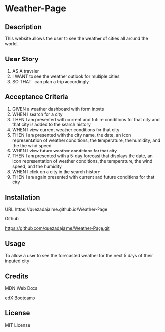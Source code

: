 # Weather-Page


## Description

This website allows the user to see the weather of cities all around the world. 

## User Story
1. AS A traveler
2. I WANT to see the weather outlook for multiple cities
3. SO THAT I can plan a trip accordingly

## Acceptance Criteria
1. GIVEN a weather dashboard with form inputs
2. WHEN I search for a city
3. THEN I am presented with current and future conditions for that city and that city is added to the search history
4. WHEN I view current weather conditions for that city
5. THEN I am presented with the city name, the date, an icon representation of weather conditions, the temperature, the humidity, and the the wind speed
6. WHEN I view future weather conditions for that city
7. THEN I am presented with a 5-day forecast that displays the date, an icon representation of weather conditions, the temperature, the wind speed, and the humidity
8. WHEN I click on a city in the search history
9. THEN I am again presented with current and future conditions for that city




## Installation
URL
https://quezadajaime.github.io/Weather-Page

Github

https://github.com/quezadajaime/Weather-Page.git

## Usage

To allow a user to see the forecasted weather for the next 5 days of their inputed city 

## Credits

MDN Web Docs

edX Bootcamp


## License

MIT License
